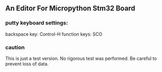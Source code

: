 ## An Editor For Micropython Stm32 Board

### putty keyboard settings:
backspace key: Control-H
function keys: SCO

### caution
This is just a test version.
No rigorous test was performed.
Be careful to prevent loss of data.
